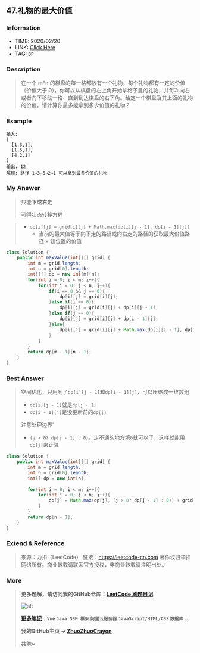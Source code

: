 ## 47.礼物的最大价值

### Information

* TIME: 2020/02/20
* LINK: [Click Here](http://)
* TAG: `DP`

### Description

> 在一个 m*n 的棋盘的每一格都放有一个礼物，每个礼物都有一定的价值（价值大于 0）。你可以从棋盘的左上角开始拿格子里的礼物，并每次向右或者向下移动一格、直到到达棋盘的右下角。给定一个棋盘及其上面的礼物的价值，请计算你最多能拿到多少价值的礼物？
>

### Example

```text
输入: 
[
  [1,3,1],
  [1,5,1],
  [4,2,1]
]
输出: 12
解释: 路径 1→3→5→2→1 可以拿到最多价值的礼物
```

### My Answer

> 只能**下或右**走
>
> 可得状态转移方程

> * `dp[i][j] = grid[i][j] + Math.max(dp[i][j - 1], dp[i - 1][j])`
>   * 当前的最大值等于向下走的路径或向右走的路径的获取最大价值路径 + 该位置的价值

```java
class Solution {
    public int maxValue(int[][] grid) {
        int m = grid.length;
        int n = grid[0].length;
        int[][] dp = new int[m][n];
        for(int i = 0; i < m; i++){
            for(int j = 0; j < n; j++){
                if(i == 0 && j == 0){
                    dp[i][j] = grid[i][j];
                }else if(i == 0){
                    dp[i][j] = grid[i][j] + dp[i][j - 1];
                }else if(j == 0){
                    dp[i][j] = grid[i][j] + dp[i - 1][j];
                }else{
                    dp[i][j] = grid[i][j] + Math.max(dp[i][j - 1], dp[i - 1][j]);
                }
            }
        }
        return dp[m - 1][n - 1];
    }
}
```

### Best Answer

> 空间优化，只用到了`dp[i][j - 1]`和`dp[i - 1][j]`，可以压缩成一维数组
>
> * `dp[i][j - 1]`就是`dp[j - 1]`
> * `dp[i - 1][j]`是没更新前的`dp[j]`
>
> 注意处理边界‘
>
> * `(j > 0? dp[j - 1] : 0)`，走不通的地方填`0`就可以了，这样就能用`dp[j]`来计算

```java
class Solution {
    public int maxValue(int[][] grid) {
        int m = grid.length;
        int n = grid[0].length;
        int[] dp = new int[n];
        
        for(int i = 0; i < m; i++){
            for(int j = 0; j < n; j++){
                dp[j] = Math.max(dp[j], (j > 0? dp[j - 1] : 0)) + grid[i][j];
            }
        }
        return dp[n - 1];
    }
}
```

### Extend & Reference

> 来源：力扣（LeetCode）
> 链接：https://leetcode-cn.com
> 著作权归领扣网络所有。商业转载请联系官方授权，非商业转载请注明出处。

### More

> **更多题解，请访问我的GitHub仓库：[LeetCode 刷题日记](https://github.com/ZhuoZhuoCrayon/my-Nodes/blob/master/Daily/README_2020.md)**
>
> ![alt](https://raw.githubusercontent.com/ZhuoZhuoCrayon/my-Nodes/master/Daily/img/mynode.png)
>
> [**更多笔记**](https://github.com/ZhuoZhuoCrayon/my-Nodes)：**`Vue` `Java SSM 框架` `阿里云服务器` `JavaScript/HTML/CSS`   `数据库` ...**
>
> **我的GitHub主页 -> [ZhuoZhuoCrayon](https://github.com/ZhuoZhuoCrayon)**
>
> 共勉~

